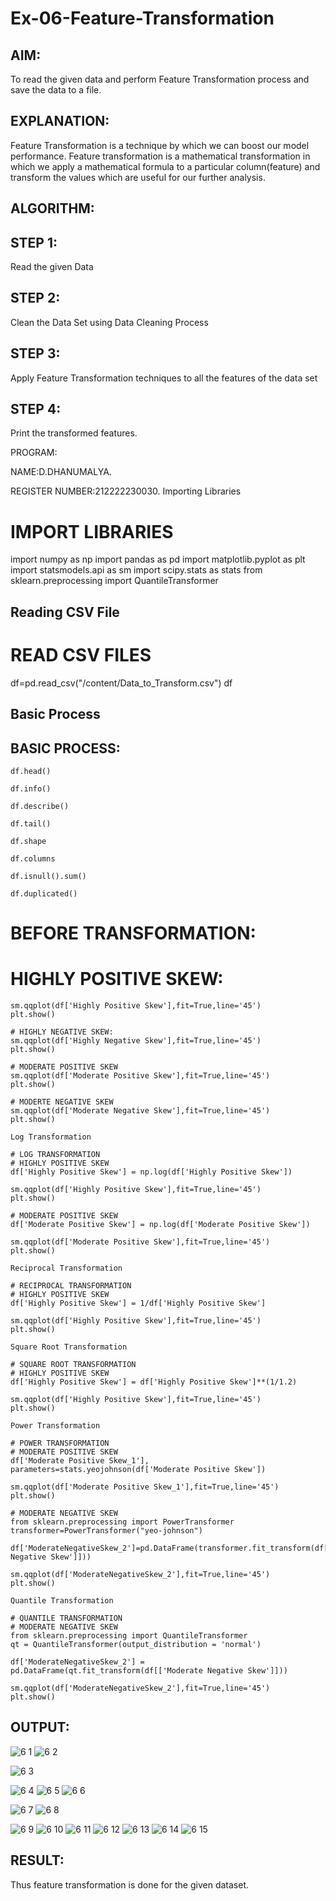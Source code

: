 # Ex-06-Feature-Transformation
## AIM:

To read the given data and perform Feature Transformation process and save the data to a file.
## EXPLANATION:

Feature Transformation is a technique by which we can boost our model performance. Feature transformation is a mathematical transformation in which we apply a mathematical formula to a particular column(feature) and transform the values which are useful for our further analysis.
## ALGORITHM:
## STEP 1:

Read the given Data
## STEP 2:

Clean the Data Set using Data Cleaning Process
## STEP 3:

Apply Feature Transformation techniques to all the features of the data set
## STEP 4:

Print the transformed features.

PROGRAM:

NAME:D.DHANUMALYA.

REGISTER NUMBER:212222230030.
Importing Libraries

# IMPORT LIBRARIES
import numpy as np
import pandas as pd
import matplotlib.pyplot as plt
import statsmodels.api as sm
import scipy.stats as stats
from sklearn.preprocessing import QuantileTransformer

## Reading CSV File

# READ CSV FILES
df=pd.read_csv("/content/Data_to_Transform.csv")
df

## Basic Process

## BASIC PROCESS:
```
df.head()

df.info()

df.describe()

df.tail()

df.shape

df.columns

df.isnull().sum()

df.duplicated()
```

# BEFORE TRANSFORMATION:
# HIGHLY POSITIVE SKEW:
```
sm.qqplot(df['Highly Positive Skew'],fit=True,line='45')
plt.show()

# HIGHLY NEGATIVE SKEW:
sm.qqplot(df['Highly Negative Skew'],fit=True,line='45')
plt.show()

# MODERATE POSITIVE SKEW
sm.qqplot(df['Moderate Positive Skew'],fit=True,line='45')
plt.show()

# MODERTE NEGATIVE SKEW
sm.qqplot(df['Moderate Negative Skew'],fit=True,line='45')
plt.show()

Log Transformation

# LOG TRANSFORMATION
# HIGHLY POSITIVE SKEW
df['Highly Positive Skew'] = np.log(df['Highly Positive Skew'])

sm.qqplot(df['Highly Positive Skew'],fit=True,line='45')
plt.show()

# MODERATE POSITIVE SKEW
df['Moderate Positive Skew'] = np.log(df['Moderate Positive Skew'])

sm.qqplot(df['Moderate Positive Skew'],fit=True,line='45')
plt.show()

Reciprocal Transformation

# RECIPROCAL TRANSFORMATION
# HIGHLY POSITIVE SKEW
df['Highly Positive Skew'] = 1/df['Highly Positive Skew']

sm.qqplot(df['Highly Positive Skew'],fit=True,line='45')
plt.show()

Square Root Transformation

# SQUARE ROOT TRANSFORMATION
# HIGHLY POSITIVE SKEW
df['Highly Positive Skew'] = df['Highly Positive Skew']**(1/1.2)

sm.qqplot(df['Highly Positive Skew'],fit=True,line='45')
plt.show()

Power Transformation

# POWER TRANSFORMATION
# MODERATE POSITIVE SKEW
df['Moderate Positive Skew_1'], parameters=stats.yeojohnson(df['Moderate Positive Skew'])

sm.qqplot(df['Moderate Positive Skew_1'],fit=True,line='45')
plt.show()

# MODERATE NEGATIVE SKEW
from sklearn.preprocessing import PowerTransformer
transformer=PowerTransformer("yeo-johnson")

df['ModerateNegativeSkew_2']=pd.DataFrame(transformer.fit_transform(df[['Moderate Negative Skew']]))

sm.qqplot(df['ModerateNegativeSkew_2'],fit=True,line='45')
plt.show()

Quantile Transformation

# QUANTILE TRANSFORMATION
# MODERATE NEGATIVE SKEW
from sklearn.preprocessing import QuantileTransformer
qt = QuantileTransformer(output_distribution = 'normal')

df['ModerateNegativeSkew_2'] = pd.DataFrame(qt.fit_transform(df[['Moderate Negative Skew']]))

sm.qqplot(df['ModerateNegativeSkew_2'],fit=True,line='45')
plt.show()
```
## OUTPUT:
![6 1](https://user-images.githubusercontent.com/118671457/233844081-3805c8a7-e81f-4c5b-90f5-6a662b155f95.png)
![6 2](https://user-images.githubusercontent.com/118671457/233844111-10e2c3da-66f3-4519-8c0f-e05aae928d9b.png)

![6 3](https://user-images.githubusercontent.com/118671457/233844131-2619c35d-c94c-4aca-8dd0-fded58148347.png)

![6 4](https://user-images.githubusercontent.com/118671457/233844136-a7df0bf2-0691-4438-960a-4cfe19902a96.png)
![6 5](https://user-images.githubusercontent.com/118671457/233844145-76b32fd3-de04-4138-b86a-9cd3db8048ce.png)
![6 6](https://user-images.githubusercontent.com/118671457/233844154-362e3c44-0282-47b7-b138-682f3d1cf20c.png)

![6 7](https://user-images.githubusercontent.com/118671457/233844162-d359877e-61bb-4e6a-9fb7-7e92c630cc81.png)
![6 8](https://user-images.githubusercontent.com/118671457/233844169-f6f536eb-dc1f-4b73-a5ea-90ac683ff482.png)

![6 9](https://user-images.githubusercontent.com/118671457/233844192-4c55a732-7623-42ec-986c-7df76268c4e1.png)
![6 10](https://user-images.githubusercontent.com/118671457/233844196-f83c1997-a2f4-45ac-80a6-026bf4c9b301.png)
![6 11](https://user-images.githubusercontent.com/118671457/233844209-5732dd93-4fe3-4bd2-aae2-fe0aae508b08.png)
![6 12](https://user-images.githubusercontent.com/118671457/233844215-c8fd2de3-88fe-4858-af13-d71a9f88fd20.png)
![6 13](https://user-images.githubusercontent.com/118671457/233844222-19ba6d68-314c-4e20-b332-48caa5de299f.png)
![6 14](https://user-images.githubusercontent.com/118671457/233844226-aafc2234-a96f-45ac-984c-531525f29ee9.png)
![6 15](https://user-images.githubusercontent.com/118671457/233844236-aac380e3-788d-44ec-aa51-c42456d3ce1f.png)

## RESULT:
Thus feature transformation is done for the given dataset.
